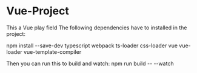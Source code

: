 # Vue-Project
This a Vue play field
The following dependencies have to installed in the project:

npm install --save-dev typescript webpack ts-loader css-loader vue vue-loader vue-template-compiler

Then you can run this to build and watch:
npm run build -- --watch
